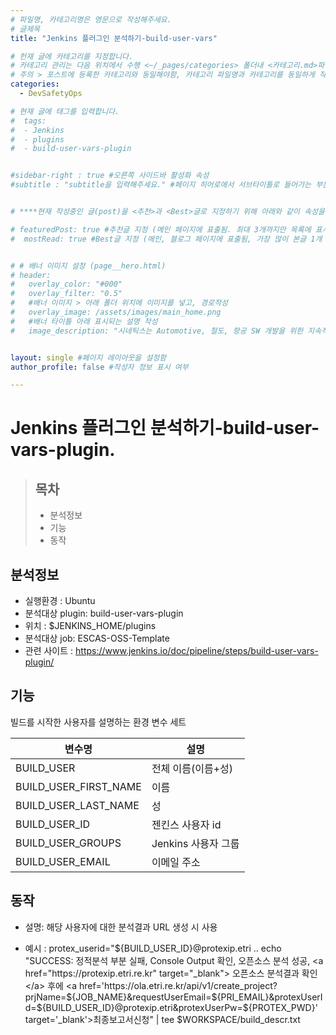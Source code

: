 ```yaml
---
# 파일명, 카테고리명은 영문으로 작성해주세요.
# 글제목
title: "Jenkins 플러그인 분석하기-build-user-vars"

# 헌재 글에 카테고리를 지정합니다.
# 카테고리 관리는 다음 위치에서 수행 <~/_pages/categories> 폴더내 <카테고리.md>파일
# 주의 > 포스트에 등록한 카테고리와 동일해야함, 카테고리 파일명과 카테고리를 동일하게 작성하여 관리하도록함
categories: 
  - DevSafetyOps

# 현재 글에 태그를 입력합니다.
#  tags:
#  - Jenkins
#  - plugins
#  - build-user-vars-plugin


#sidebar-right : true #오른쪽 사이드바 활성화 속성
#subtitle : "subtitle을 입력해주세요." #페이지 히어로에서 서브타이틀로 들어가는 부분 텍스트 입력


# ****현재 작성중인 글(post)을 <추천>과 <Best>글로 지정하기 위해 아래와 같이 속성을 지정합니다.****

# featuredPost: true #추천글 지정 (메인 페이지에 표출됨. 최대 3개까지만 목록에 표시됨)
#  mostRead: true #Best글 지정 (메인, 블로그 페이지에 표출됨, 가장 많이 본글 1개 목록에 표시)


# # 배너 이미지 설정 (page__hero.html)
# header:
#   overlay_color: "#000"
#   overlay_filter: "0.5"
#   #배너 이미지 > 아래 폴더 위치에 이미지를 넣고, 경로작성
#   overlay_image: /assets/images/main_home.png
#   #배너 타이틀 아래 표시되는 설명 작성
#   image_description: "시네틱스는 Automotive, 철도, 항공 SW 개발을 위한 지속적 통합과 빌드 가상화 컨설팅과 교육을 제공합니다."


layout: single #페이지 레이아웃을 설정함
author_profile: false #작성자 정보 표시 여부

---
```


<!-- **** 아래 부분부터 본문 영역입니다.*** -->

# Jenkins 플러그인 분석하기-build-user-vars-plugin.

> ## 목차    
>
> *  분석정보 
> *  기능
> *  동작


## 분석정보
 *  실행환경 : Ubuntu
 *  분석대상 plugin: build-user-vars-plugin
 *  위치 : $JENKINS_HOME/plugins 
 *  분석대상 job: ESCAS-OSS-Template
 *  관련 사이트 : https://www.jenkins.io/doc/pipeline/steps/build-user-vars-plugin/
 

## 기능 

빌드를 시작한 사용자를 설명하는 환경 변수 세트

|변수명|설명|
|----------|---------|
|BUILD_USER|전체 이름(이름+성)|
|BUILD_USER_FIRST_NAME|이름|
|BUILD_USER_LAST_NAME|성|
|BUILD_USER_ID|젠킨스 사용자 id|
|BUILD_USER_GROUPS|Jenkins 사용자 그룹|
|BUILD_USER_EMAIL|이메일 주소|


## 동작

* 설명: 해당 사용자에 대한 분석결과 URL 생성 시 사용 

* 예시 : 
protex_userid="${BUILD_USER_ID}@protexip.etri
..
echo "SUCCESS: 정적분석 부분 실패, Console Output 확인, 오픈소스 분석 성공, <a href="https://protexip.etri.re.kr" target="_blank"> 오픈소스 분석결과 확인</a> 후에 <a href='https://ola.etri.re.kr/api/v1/create_project?prjName=${JOB_NAME}&requestUserEmail=${PRI_EMAIL}&protexUserId=${BUILD_USER_ID}@protexip.etri&protexUserPw=${PROTEX_PWD}' target='_blank'>최종보고서신청</a>" | tee $WORKSPACE/build_descr.txt




